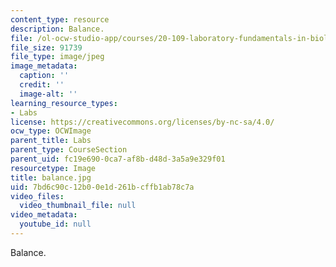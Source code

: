 ```yaml
---
content_type: resource
description: Balance.
file: /ol-ocw-studio-app/courses/20-109-laboratory-fundamentals-in-biological-engineering-fall-2007/7bd6c90c12b00e1d261bcffb1ab78c7a_balance.jpg
file_size: 91739
file_type: image/jpeg
image_metadata:
  caption: ''
  credit: ''
  image-alt: ''
learning_resource_types:
- Labs
license: https://creativecommons.org/licenses/by-nc-sa/4.0/
ocw_type: OCWImage
parent_title: Labs
parent_type: CourseSection
parent_uid: fc19e690-0ca7-af8b-d48d-3a5a9e329f01
resourcetype: Image
title: balance.jpg
uid: 7bd6c90c-12b0-0e1d-261b-cffb1ab78c7a
video_files:
  video_thumbnail_file: null
video_metadata:
  youtube_id: null
---
```

Balance.